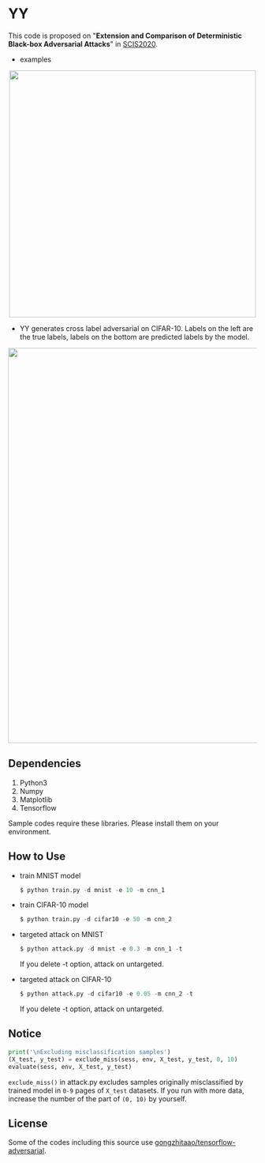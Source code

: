 # YY

This code is proposed on "**Extension and Comparison of Deterministic Black-box Adversarial Attacks**" in [SCIS2020](https://www.iwsec.org/scis/2020/).

- examples
<div align="center">
  <img src="https://user-images.githubusercontent.com/60645850/73763102-512fe480-47b4-11ea-94a5-e01ef4ff6847.png" width="500px">
</div>

- YY generates cross label adversarial on CIFAR-10. Labels on the left are the true labels, labels on the bottom are predicted labels by the model.
<div align="center">
  <img src="https://user-images.githubusercontent.com/60645850/73920006-f1e2e900-4907-11ea-83e7-06aaa2ec1ee0.png" width="800px">
</div>



## Dependencies

1. Python3
2. Numpy
3. Matplotlib
4. Tensorflow

Sample codes require these libraries. Please install them on your environment.



## How to Use

- train MNIST model
  ```python
  $ python train.py -d mnist -e 10 -m cnn_1
  ```

- train CIFAR-10 model
  ```python
  $ python train.py -d cifar10 -e 50 -m cnn_2
  ```
  
- targeted attack on MNIST
  ```python
  $ python attack.py -d mnist -e 0.3 -m cnn_1 -t
  ```
  If you delete -t option, attack on untargeted.

- targeted attack on CIFAR-10
  ```python
  $ python attack.py -d cifar10 -e 0.05 -m cnn_2 -t
  ```
  If you delete -t option, attack on untargeted.



## Notice

```python
print('\nExcluding misclassification samples')
(X_test, y_test) = exclude_miss(sess, env, X_test, y_test, 0, 10)
evaluate(sess, env, X_test, y_test)
```

```exclude_miss()``` in attack.py excludes samples originally misclassified by trained model in ```0-9``` pages of ```X_test``` datasets. If you run with more data, increase the number of the part of ```(0, 10)``` by yourself.




## License

Some of the codes including this source use [gongzhitaao/tensorflow-adversarial](https://github.com/gongzhitaao/tensorflow-adversarial).

